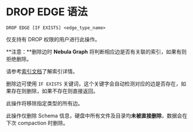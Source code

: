 # DROP EDGE 语法

```ngql
DROP EDGE [IF EXISTS] <edge_type_name>
```

仅支持有 DROP 权限的用户进行此操作。

**注意：**删除边时 **Nebula Graph** 将判断相应边是否有关联的索引，如果有则拒绝删除。

请参考[索引文档](index.md)了解索引详情。

删除边可使用 `IF EXISTS` 关键词，这个关键字会自动检测对应的边是否存在，如果存在则删除，如果不存在则直接返回。

此操作将移除指定类型的所有边。

此操作仅删除 Schema 信息，硬盘中所有文件及目录均**未被直接删除**，数据会在下次 compaction 时删除。
